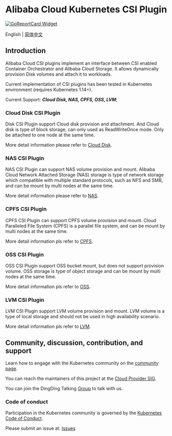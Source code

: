 # Alibaba Cloud Kubernetes CSI Plugin
[![GoReportCard Widget]][GoReportCardResult]

English | [简体中文](./README-zh_CN.md)

## Introduction
Alibaba Cloud CSI plugins implement an interface between CSI enabled Container
Orchestrator and Alibaba Cloud Storage. It allows dynamically provision Disk
volumes and attach it to workloads.

Current implementation of CSI plugins has been tested in Kubernetes environment (requires Kubernetes 1.14+).

Current Support: ***Cloud Disk, NAS, CPFS, OSS, LVM***;


### Cloud Disk CSI Plugin

Disk CSI Plugin support Cloud disk provision and attachment. And Cloud disk is type of block storage, can only used as ReadWriteOnce mode. Only be attached to one node at the same time.

More detail information please refer to [Cloud Disk](./docs/disk.md).


### NAS CSI Plugin

NAS CSI Plugin can support NAS volume provision and mount. Alibaba Cloud Network Attached Storage (NAS) storage is type of network storage which compatible with multiple standard protocols, such as NFS and SMB, and can be mount by multi nodes at the same time.

More detail information please refer to [NAS](./docs/nas.md).


### CPFS CSI Plugin

CPFS CSI Plugin can support CPFS volume provision and mount. Cloud Paralleled File System (CPFS) is a parallel file system, and can be mount by multi nodes at the same time.

More detail information pls refer to [CPFS](./docs/cpfs.md).


### OSS CSI Plugin

OSS CSI Plugin support OSS bucket mount, but does not support provision volume. OSS storage is type of object storage and can be mount by multi nodes at the same time.

More detail information pls refer to [OSS](./docs/oss.md).


### LVM CSI Plugin

LVM CSI Plugin support LVM volume provision and mount. LVM volume is a type of local storage and should not be used in high availability scenario.

More detail information pls refer to [LVM](./docs/lvm.md).


## Community, discussion, contribution, and support

Learn how to engage with the Kubernetes community on the [community page](https://kubernetes.io/community/).

You can reach the maintainers of this project at the [Cloud Provider SIG](https://github.com/kubernetes/community/tree/master/sig-cloud-provider).

You can join the DingDing Talking [Group](https://qr.dingtalk.com/action/joingroup?code=v1,k1,xxf5eqc7eMgILnXxj9Chab8KNZFoPtD00kaOtTKg/Rk=&_dt_no_comment=1&origin=11) to talk with us.

### Code of conduct

Participation in the Kubernetes community is governed by the [Kubernetes Code of Conduct](code-of-conduct.md).

Please submit an issue at: [Issues](https://github.com/kubernetes-sigs/alibaba-cloud-csi-driver/issues)


[GoReportCard Widget]: https://goreportcard.com/badge/github.com/kubernetes-sigs/alibaba-cloud-csi-driver
[GoReportCardResult]: https://goreportcard.com/report/github.com/kubernetes-sigs/alibaba-cloud-csi-driver